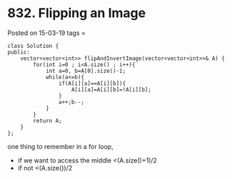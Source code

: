 # 832. Flipping an Image
Posted on 15-03-19
tags = 

```
class Solution {
public:
    vector<vector<int>> flipAndInvertImage(vector<vector<int>>& A) {
        for(int i=0 ; i<A.size() ; i++){
            int a=0, b=A[0].size()-1;
            while(a<=b){
                if(A[i][a]==A[i][b]){
                    A[i][a]=A[i][b]=!A[i][b];
                }
                a++;b--;
            }
        }
        return A;
    }
};
```

one thing to remember in a for loop,
 - if we want to access the middle <(A.size()+1)/2
 - if not <(A.size())/2
